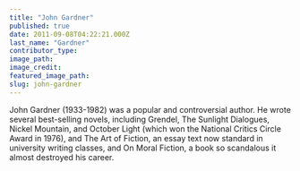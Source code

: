```yaml
---
title: "John Gardner"
published: true
date: 2011-09-08T04:22:21.000Z
last_name: "Gardner"
contributor_type:
image_path:
image_credit:
featured_image_path:
slug: john-gardner
---
```


John Gardner (1933-1982) was a popular and controversial author. He wrote several best-selling novels, including Grendel, The Sunlight Dialogues, Nickel Mountain, and October Light (which won the National Critics Circle Award in 1976), and The Art of Fiction, an essay text now standard in university writing classes, and On Moral Fiction, a book so scandalous it almost destroyed his career.

